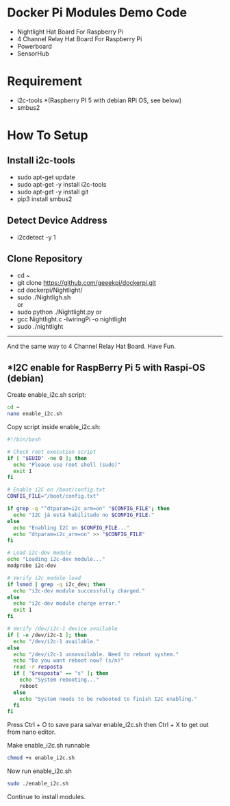 # Docker Pi Modules Demo Code
* Nightlight Hat Board For Raspberry Pi 
* 4 Channel Relay Hat Board For Raspberry Pi
* Powerboard 
* SensorHub
# Requirement
* i2c-tools *(Raspberry PI 5 with debian RPi OS, see below)
* smbus2  
# How To Setup
## Install i2c-tools 
* sudo apt-get update 
* sudo apt-get -y install i2c-tools
* sudo apt-get -y install git
* pip3 install smbus2
## Detect Device Address
* i2cdetect -y 1 
## Clone Repository
* cd ~
* git clone https://github.com/geeekpi/dockerpi.git
* cd dockerpi/Nightlight/
* sudo ./Nightligh.sh  
or 
* sudo python ./Nightlight.py
or 
* gcc Nightlight.c -lwiringPi -o nightlight
* sudo ./nightlight
----
And the same way to 4 Channel Relay Hat Board.
Have Fun.

## *I2C enable for RaspBerry Pi 5 with Raspi-OS (debian)
Create enable_i2c.sh script:
```bash
cd ~
nano enable_i2c.sh
```

Copy script inside enable_i2c.sh:
```bash
#!/bin/bash

# Check root execution script
if [ "$EUID" -ne 0 ]; then
  echo "Please use root shell (sudo)"
  exit 1
fi

# Enable i2C on /boot/config.txt
CONFIG_FILE="/boot/config.txt"

if grep -q "^dtparam=i2c_arm=on" "$CONFIG_FILE"; then
  echo "I2C já está habilitado no $CONFIG_FILE."
else
  echo "Enabling I2C on $CONFIG_FILE..."
  echo "dtparam=i2c_arm=on" >> "$CONFIG_FILE"
fi

# Load i2c-dev module
echo "Loading i2c-dev module..."
modprobe i2c-dev

# Verify i2c module load
if lsmod | grep -q i2c_dev; then
  echo "i2c-dev module successfully charged."
else
  echo "i2c-dev module charge error."
  exit 1
fi

# Verify /dev/i2c-1 device available
if [ -e /dev/i2c-1 ]; then
  echo "/dev/i2c-1 available."
else
  echo "/dev/i2c-1 unnavailable. Need to reboot system."
  echo "Do you want reboot now? (s/n)"
  read -r resposta
  if [ "$resposta" == "s" ]; then
    echo "System rebooting..."
    reboot
  else
    echo "System needs to be rebooted to finish I2C enabling."
  fi
fi
```
Press Ctrl + O to save para salvar enable_i2c.sh then Ctrl + X to get out from nano editor.

Make enable_i2c.sh runnable
```bash
chmod +x enable_i2c.sh
```
Now run enable_i2c.sh
```bash
sudo ./enable_i2c.sh
```
Continue to install modules.
